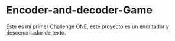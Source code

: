 # Encoder-and-decoder-Game
Este es mi primer Challenge ONE, este proyecto es un encritador y descencritador de texto.
